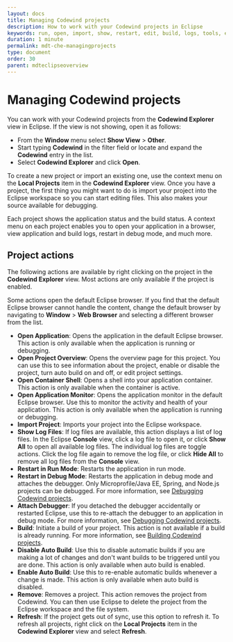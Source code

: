 ```yaml
---
layout: docs
title: Managing Codewind projects
description: How to work with your Codewind projects in Eclipse
keywords: run, open, import, show, restart, edit, build, logs, tools, eclipse, Codewind Explorer view in Eclipse, project actions, attach, build, disable, enable, validate, refresh
duration: 1 minute
permalink: mdt-che-managingprojects
type: document
order: 30
parent: mdteclipseoverview
---
```


# Managing Codewind projects

You can work with your Codewind projects from the **Codewind Explorer** view in Eclipse. If the view is not showing, open it as follows:

- From the **Window** menu select **Show View** > **Other**.
- Start typing **Codewind** in the filter field or locate and expand the **Codewind** entry in the list.
- Select **Codewind Explorer** and click **Open**.

To create a new project or import an existing one, use the context menu on the **Local Projects** item in the **Codewind Explorer** view.  Once you have a project, the first thing you might want to do is import your project into the Eclipse workspace so you can start editing files. This also makes your source available for debugging.

Each project shows the application status and the build status. A context menu on each project enables you to open your application in a browser, view application and build logs, restart in debug mode, and much more.

## Project actions

The following actions are available by right clicking on the project in the **Codewind Explorer** view. Most actions are only available if the project is enabled.

Some actions open the default Eclipse browser. If you find that the default Eclipse browser cannot handle the content, change the default browser by navigating to **Window** > **Web Browser** and selecting a different browser from the list.

- **Open Application**: Opens the application in the default Eclipse browser. This action is only available when the application is running or debugging.
- **Open Project Overview**: Opens the overview page for this project. You can use this to see information about the project, enable or disable the project, turn auto build on and off, or edit project settings.
- **Open Container Shell**: Opens a shell into your application container. This action is only available when the container is active.
- **Open Application Monitor**: Opens the application monitor in the default Eclipse browser. Use this to monitor the activity and health of your application. This action is only available when the application is running or debugging.
- **Import Project**: Imports your project into the Eclipse workspace.
- **Show Log Files**: If log files are available, this action displays a list of log files. In the Eclipse **Console** view, click a log file to open it, or click **Show All** to open all available log files. The individual log files are toggle actions. Click the log file again to remove the log file, or click **Hide All** to remove all log files from the **Console** view.
- **Restart in Run Mode**: Restarts the application in run mode.
- **Restart in Debug Mode**: Restarts the application in debug mode and attaches the debugger. Only Microprofile/Java EE, Spring, and Node.js projects can be debugged. For more information, see [Debugging Codewind projects](mdteclipsedebugproject.html).
- **Attach Debugger**: If you detached the debugger accidentally or restarted Eclipse, use this to re-attach the debugger to an application in debug mode. For more information, see [Debugging Codewind projects](mdteclipsedebugproject.html).
- **Build**: Initiate a build of your project. This action is not available if a build is already running. For more information, see [Building Codewind projects](mdteclipsebuildproject.html).
- **Disable Auto Build**: Use this to disable automatic builds if you are making a lot of changes and don't want builds to be triggered until you are done. This action is only available when auto build is enabled.
- **Enable Auto Build**: Use this to re-enable automatic builds whenever a change is made. This action is only available when auto build is disabled.
- **Remove**: Removes a project. This action removes the project from Codewind.  You can then use Eclipse to delete the project from the Eclipse workspace and the file system.
- **Refresh**: If the project gets out of sync, use this option to refresh it. To refresh all projects, right click on the **Local Projects** item in the **Codewind Explorer** view and select **Refresh**.

